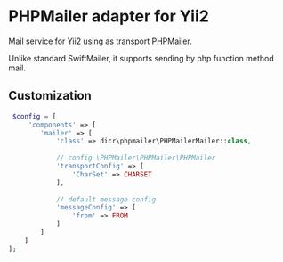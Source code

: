 # PHPMailer adapter for Yii2

Mail service for Yii2 using as transport [PHPMailer](https://github.com/PHPMailer/PHPMailer).

Unlike standard SwiftMailer, it supports sending by php function method mail.

## Customization

```php
 $config = [
     'components' => [
        'mailer' => [
            'class' => dicr\phpmailer\PHPMailerMailer::class,
            
            // config \PHPMailer\PHPMailer\PHPMailer
            'transportConfig' => [
                'CharSet' => CHARSET
            ],
            
            // default message config
            'messageConfig' => [
                'from' => FROM
            ]
        ]
    ]
];
```
